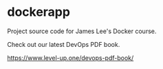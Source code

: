 # dockerapp
Project source code for James Lee's Docker course.

Check out our latest DevOps PDF book.

https://www.level-up.one/devops-pdf-book/
